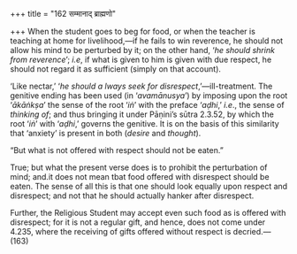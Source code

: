+++
title = "162 सम्मानाद् ब्राह्मणो"

+++
When the student goes to beg for food, or when the teacher is teaching
at home for livelihood,—if he fails to win reverence, he should not
allow his mind to be perturbed by it; on the other hand, ‘*he should
shrink from reverence*’; *i.e*, if what is given to him is given with
due respect, he should not regard it as sufficient (simply on that
account).

‘Like nectar,’ ‘*he should a* *lways* *seek for
disrespect*,’—ill-treatment. The genitive ending has been used (in
‘*avamānusya*’) by imposing upon the root ‘*ākāṅkṣa*’ the sense of the
root ‘*iṅ*’ with the preface ‘*aḍhi*,’ *i.e*., the sense of *thinking
of*; and thus bringing it under Pāṇini’s sūtra 2.3.52, by which the root
‘*iṅ*’ with ‘*aḍhi*,’ governs the genitive. It is on the basis of this
similarity that ‘anxiety’ is present in both (*desire* and *thought*).

“But what is not offered with respect should not be eaten.”

True; but what the present verse does is to prohibit the perturbation of
mind; and.it does not mean tbat food offered with disrespect should be
eaten. The sense of all this is that one should look equally upon
respect and disrespect; and not that he should actually hanker after
disrespect.

Further, the Religious Student may accept even such food as is offered
with disrespect; for it is not a regular gift, and hence, does not come
under 4.235, where the receiving of gifts offered without respect is
decried.—(163)


